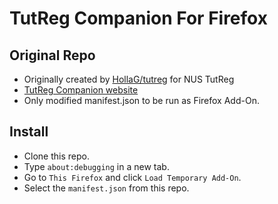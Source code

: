 # TutReg Companion For Firefox

## Original Repo

* Originally created by [HollaG/tutreg](https://github.com/HollaG/tutreg) for NUS TutReg
* [TutReg Companion website](https://tutreg.com/extension)
* Only modified manifest.json to be run as Firefox Add-On.

## Install

* Clone this repo.
* Type ```about:debugging``` in a new tab.
* Go to ```This Firefox``` and click ```Load Temporary Add-On```.
* Select the ```manifest.json``` from this repo.
